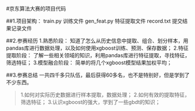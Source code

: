 #京东算法大赛的项目代码

##1.项目架构：
train.py 训练文件
gen_feat.py 特征提取文件
record.txt 提交结果记录文件

##2.参赛经历
1.熟悉阶段：
知道了怎么从历史信息中提取、组合、划分样本，用pandas库进行数据处理，以及如何使用xgboost训练、预测、保存数据；
2.特征提取阶段：
了解一些相关领域的知识，利用pandas库进行特征提取，寻找特征，筛选特征；
3.模型融合阶段：
简单的将几个xgboost模型结果加权平均；

##3.参赛总结
一共四千多只队伍，最后获得60多名，也不是特别好，但是学到了不少东西。
>1.如何对实际历史数据进行样本提取，数据处理；
2.如何有效的提取特征，筛选特征；
3.认识xgboost的强大，学到了一些gbdt的知识；
